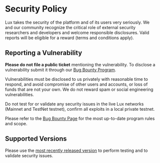 # Security Policy

Lux takes the security of the platform and of its users very seriously. We and our community recognize the critical role of external security researchers and developers and welcome responsible disclosures. Valid reports will be eligible for a reward (terms and conditions apply).

## Reporting a Vulnerability

**Please do not file a public ticket** mentioning the vulnerability. To disclose a vulnerability submit it through our [Bug Bounty Program](https://hackenproof.com/lux).

Vulnerabilities must be disclosed to us privately with reasonable time to respond, and avoid compromise of other users and accounts, or loss of funds that are not your own. We do not reward spam or social engineering vulnerabilities. 

Do not test for or validate any security issues in the live Lux networks (Mainnet and TestNet testnet), confirm all exploits in a local private testnet.

Please refer to the [Bug Bounty Page](https://hackenproof.com/lux) for the most up-to-date program rules and scope.

## Supported Versions

Please use the [most recently released version](https://github.com/luxdefi/node/releases/latest) to perform testing and to validate security issues.
